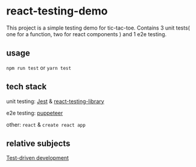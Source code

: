 # react-testing-demo

This project is a simple testing demo for tic-tac-toe. Contains 3 unit tests( one for a function, two for react components ) and 1 e2e testing.
## usage
`npm run test` or `yarn test`

## tech stack
unit testing: [Jest](https://github.com/facebook/jest) &amp; [react-testing-library](https://github.com/testing-library/react-testing-library)

e2e testing: [puppeteer](https://github.com/puppeteer/puppeteer)

other: `react` &amp; `create react app`
## relative subjects
[Test-driven development](https://en.wikipedia.org/wiki/Test-driven_development)

